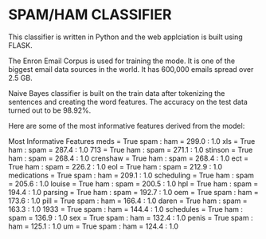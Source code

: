 # SPAM/HAM CLASSIFIER 

This classifier is written in Python and the web applciation is built using FLASK. 

The Enron Email Corpus is used for training the mode. It is one of the biggest email data sources in the world. It has 600,000 emails spread over 2.5 GB. 

Naive Bayes classifier is built on the train data after tokenizing the sentences and creating the word features. The accuracy on the test data turned out to be 98.92%.

Here are some of the most informative features derived from the model:

Most Informative Features
                    meds = True             spam : ham    =    299.0 : 1.0
                     xls = True              ham : spam   =    287.4 : 1.0
                     713 = True              ham : spam   =    271.1 : 1.0
                 stinson = True              ham : spam   =    268.4 : 1.0
                crenshaw = True              ham : spam   =    268.4 : 1.0
                     ect = True              ham : spam   =    226.2 : 1.0
                     eol = True              ham : spam   =    212.9 : 1.0
             medications = True             spam : ham    =    209.1 : 1.0
              scheduling = True              ham : spam   =    205.6 : 1.0
                  louise = True              ham : spam   =    200.5 : 1.0
                     hpl = True              ham : spam   =    194.4 : 1.0
                 parsing = True              ham : spam   =    192.7 : 1.0
                     oem = True             spam : ham    =    173.6 : 1.0
                    pill = True             spam : ham    =    166.4 : 1.0
                   daren = True              ham : spam   =    163.3 : 1.0
                    1933 = True             spam : ham    =    144.4 : 1.0
               schedules = True              ham : spam   =    136.9 : 1.0
                     sex = True             spam : ham    =    132.4 : 1.0
                   penis = True             spam : ham    =    125.1 : 1.0
                      um = True             spam : ham    =    124.4 : 1.0

